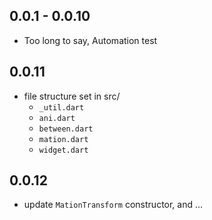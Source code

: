 ## 0.0.1 - 0.0.10
- Too long to say, Automation test

## 0.0.11
- file structure set in src/
  - `_util.dart`
  - `ani.dart`
  - `between.dart`
  - `mation.dart`
  - `widget.dart`

## 0.0.12
- update `MationTransform` constructor, and ...
